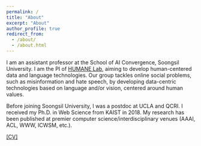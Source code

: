 ```yaml
---
permalink: /
title: "About"
excerpt: "About"
author_profile: true
redirect_from:
  - /about/
  - /about.html
---
```


I am an assistant professor at the School of AI Convergence, Soongsil University. I am the PI of [HUMANE Lab](https://ssu-humane.github.io), aiming to develop human-centered data and language technologies. 
Our group tackles online social problems, such as misinformation and hate speech, by developing data-centric technologies based on language and/or vision, centered around human values.

Before joining Soongsil University, I was a postdoc at UCLA and QCRI. I received my Ph.D. in Web Science from KAIST in 2018.
My research has been published at premier computer science/interdisciplinary venues (AAAI, ACL, WWW, ICWSM, etc.).

[\[CV\]](/files/Kunwoo_CV.pdf)


<!--- 
# News

{% for post in site.news reversed %}
  {% include archive-single-news.html %}
{% endfor %}
-->
